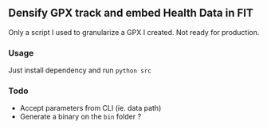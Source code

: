 ## Densify GPX track and embed Health Data in FIT

Only a script I used to granularize a GPX I created. Not ready for production.

### Usage

Just install dependency and run `python src`

### Todo

- Accept parameters from CLI (ie. data path)
- Generate a binary on the `bin` folder ?
